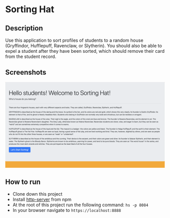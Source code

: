 # Sorting Hat

## Description
<!-- the description will get bigger as the projects get bigger -->
Use this application to sort profiles of students to a random house (Gryffindor, Hufflepuff, Ravenclaw, or Slytherin).  You should also be able to expel a student after they have been sorted, which should remove their card from the student record.

## Screenshots
![Sorting Hat Preview](https://raw.githubusercontent.com/rtate2/sorting-hat/master/screenshots/Screen%20Shot%202019-09-29%20at%204.19.23%20PM.png)

## How to run
* Clone down this project
* Install [http-server](https://www.npmjs.com/package/http-server) from npm
* At the root of this project run the following command: `hs -p 8084`
* In your browser navigate to `https://localhost:8888`